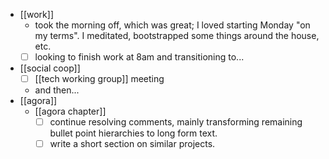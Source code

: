 - [[work]]
    - took the morning off, which was great; I loved starting Monday "on my terms". I meditated, bootstrapped some things around the house, etc.
    - [ ] looking to finish work at 8am and transitioning to...
- [[social coop]]
  - [ ] [[tech working group]] meeting
  - and then...
- [[agora]]
  - [[agora chapter]]
    - [ ] continue resolving comments, mainly transforming remaining bullet point hierarchies to long form text.
    - [ ] write a short section on similar projects.
